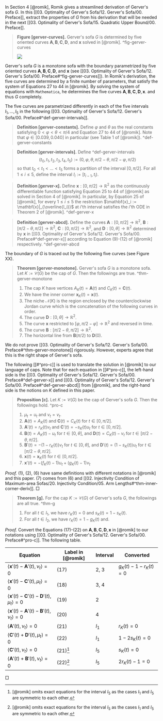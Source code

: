 In Section 4 [@romik], Romik gives a streamlined derivation of Gerver's sofa $G$. In this [[03. Optimality of Gerver's Sofa/12. Gerver's Sofa/00. Preface]], extract the properties of $G$ from his derivation that will be needed in the next [[03. Optimality of Gerver's Sofa/15. Quadratic Upper Bound/00. Preface]].

> __Figure [gerver-curves].__ Gerver's sofa $G$ is determined by five oriented curves $\mathbf{A}, \mathbf{B}, \mathbf{C}, \mathbf{D}$, and $\mathbf{x}$ solved in [@romik]. ^fig-gerver-curves
> 
> ![](images/gerverCurves.svg)

Gerver's sofa $G$ is a monotone sofa with the boundary parametrized by five oriented curves $\mathbf{A}, \mathbf{B}, \mathbf{C}, \mathbf{D}$, and $\mathbf{x}$ (see [[03. Optimality of Gerver's Sofa/12. Gerver's Sofa/00. Preface#^fig-gerver-curves]]). In Romik's derivation, the five curves are determined by a finite number of parameters, that satisfy the system of Equations 27 to 44 in [@romik]. By solving the system of equations with `Mathematica`, he determines the five curves $\mathbf{A}, \mathbf{B}, \mathbf{C}, \mathbf{D}, \mathbf{x}$. and thus $G$ completely.

The five curves are parametrized differently in each of the five intervals $I_1, \dots, I_5$ in the following [[03. Optimality of Gerver's Sofa/12. Gerver's Sofa/00. Preface#^def-gerver-intervals]].

> __Definition [gerver-constants].__ Define $\varphi$ and $\theta$ as the real constants satisfying $0 < \varphi < \theta < \pi/4$ and Equation 27 to 44 of [@romik]. Note that $\varphi \in [0.039, 0.040]$ in particular (see Table 1 of [@romik]). ^def-gerver-constants

> __Definition [gerver-intervals].__ Define ^def-gerver-intervals
$$
(t_0, t_1, t_2, t_3, t_4, t_5) := (0, \varphi, \theta, \pi/2 - \theta, \pi/2 - \varphi, \pi/2)
$$
> so that $t_0 < t_1 < \dots < t_5$ forms a partition of the interval $[0, \pi/2]$. For all $1 \leq i \leq 5$, define the interval $I_i := [t_{i-1}, t_i)$.

> __Definition [gerver-x].__ Define $\mathbf{x} : [0, \pi/2] \to \mathbb{R}^2$ as the continuously differentiable function satisfying Equation 25 to 44 of [@romik] as solved in Section 4 of [@romik]. In particular, by Equation 25 of [@romik], for every $1 \leq i \leq 5$ the restriction $\mathbf{x}_i := \mathbf{x}|_{\overline{I_i}}$ at $i$'th interval satisfies the $i$'th ODE in Theorem 2 of [@romik]. ^def-gerver-x

> __Definition [gerver-abcd].__ Define the curves $\mathbf{A} : [0, \pi/2] \to \mathbb{R}^2$, $\mathbf{B} : [\pi/2 - \theta, \pi/2] \to \mathbb{R}^2$, $\mathbf{C} : [0, \pi/2] \to \mathbb{R}^2$, and $\mathbf{D} : [0, \theta] \to \mathbb{R}^2$ determined by $\mathbf{x}$ in [[03. Optimality of Gerver's Sofa/12. Gerver's Sofa/00. Preface#^def-gerver-x]] according to Equation (9)-(12) of [@romik] respectively. ^def-gerver-abcd

The boundary of $G$ is traced out by the following five curves (see Figure XX).

> __Theorem [gerver-monotone].__ Gerver's sofa $G$ is a monotone sofa. Let $K := \mathcal{C}(G)$ be the cap of $G$. Then the followings are true. ^thm-gerver-monotone
> 
> 1. The cap $K$ have vertices $A_K(t) = \mathbf{A}(t)$ and $C_K(t) = \mathbf{C}(t)$.
> 2. We have the inner corner $\mathbf{x}_K(t) = \mathbf{x}(t)$.
> 3. The niche $\mathcal{N}(K)$ is the region enclosed by the counterclockwise Jordan curve which is the concatenation of the following curves in order. 
> 	1. The curve $\mathbf{D} : [0, \theta] \to \mathbb{R}^2$. 
> 	2. The curve $\mathbf{x}$ restricted to $[\varphi, \pi/2 - \varphi] \to \mathbb{R}^2$ and reversed in time.
> 	3. The curve $\mathbf{B} : [\pi/2 - \theta, \pi/2] \to \mathbb{R}^2$.
> 	4. The horizontal line from $\mathbf{B}(\pi/2)$ to $\mathbf{D}(0)$.

We do not prove [[03. Optimality of Gerver's Sofa/12. Gerver's Sofa/00. Preface#^thm-gerver-monotone]] rigorously. However, experts agree that this is the right shape of Gerver's sofa.

The following [[#^pro-c]] is used to translate the solution in [@romik] to our language of caps. Note that for each equation in [[#^pro-c]], the left-hand side is the [[03. Optimality of Gerver's Sofa/12. Gerver's Sofa/00. Preface#^def-gerver-x]] and [[03. Optimality of Gerver's Sofa/12. Gerver's Sofa/00. Preface#^def-gerver-abcd]] from [@romik], and the right-hand side is the notions on $K$ defined in this paper.

> __Proposition [c].__ Let $K := \mathcal{C}(G)$ be the cap of Gerver's sofa $G$. Then the followings hold. ^pro-c
> 
> 1. $\mu_t = u_t$ and $\nu_t = v_t$.
> 2. $\mathbf{A}(t) = A_K(t)$ and $\mathbf{C}(t) = C_K(t)$ for $t \in [0, \pi/2]$.
> 3. $\mathbf{A}'(t) = r_K(t) v_t$ and $\mathbf{C}'(t) = -s_K(t)u_t$ for $t \in [0, \pi/2]$.
> 4. $\mathbf{B}(t) = A_K(t) - u_t$ for $t \in [0, \theta]$, and $\mathbf{D}(t) = C_K(t) - v_t$ for $t \in [\pi/2 - \theta, \pi/2]$.
> 5. $\mathbf{B}'(t) = - (1 - r_K(t)) v_t$ for $t \in [0, \theta]$, and $\mathbf{D}'(t) = (1 - s_K(t))u_t$ for $t \in [\pi/2 - \theta, \pi/2]$.
> 6. $\mathbf{x}(t) = \mathbf{x}_K(t)$ for $t \in [0, \pi/2]$.
> 7. $\mathbf{x}'(t) = -(f_K(t) - 1) u_t + (g_K(t) - 1) v_t$

_Proof._ (1), (2), (6) have same definitions with different notations in [@romik] and this paper. (7) comes from (6) and [[02. Injectivity Condition of Maximum-area Sofas/20. Injectivity Condition/05. Arm Lengths#^thm-inner-corner-deriv]]. □

> __Theorem [g].__ For the cap $K := \mathcal{C}(G)$ of Gerver's sofa $G$, the followings are all true. ^thm-g
> 
> 1. For all $t \in I_1$, we have $r_K(t) = 0$ and $s_K(t) = 1 - s_K(t)$.
> 2. For all $t \in I_2$, we have $r_K(t) = 1 - g_K(t)$ and.

_Proof._ Convert the Equations (17)-(22) on $\mathbf{A}, \mathbf{B}, \mathbf{C}, \mathbf{D}, \mathbf{x}$ in [@romik] to our notations using [[03. Optimality of Gerver's Sofa/12. Gerver's Sofa/00. Preface#^pro-c]]. The following table. 

| Equation                                                                     | Label in [@romik] | Interval | Converted                 |
| ---------------------------------------------------------------------------- | ----------------- | -------- | ------------------------- |
| $\left< \mathbf{x}'(t) - \mathbf{A}'(t), \nu_t \right> = 0$                  | (17)              | 2, 3     | $g_K(t) - 1 - r_K(t) = 0$ |
| $\left< \mathbf{x}'(t) - \mathbf{C}'(t), \mu_t \right> = 0$                  | (18)              | 3, 4     |                           |
| $\left< \mathbf{x}'(t) - \mathbf{C}'(t) - \mathbf{D}'(t), \mu_t \right> = 0$ | (19)              | 2        |                           |
| $\left< \mathbf{x}'(t) - \mathbf{A}'(t) - \mathbf{B}'(t), \nu_t \right> = 0$ | (20)              | 4        |                           |
| $\left< \mathbf{A}'(t), \nu_t \right> = 0$                                   | (21)              | $I_1$    | $r_K(t) = 0$              |
| $\left< \mathbf{C}'(t) + \mathbf{D}'(t), \mu_t \right> = 0$                  | (22)              | $I_1$    | $1 - 2s_K(t) = 0$         |
| $\left< \mathbf{C}'(t), \nu_t \right> = 0$                                   | (21)[^symm]       | $I_5$    | $s_K(t) = 0$              |
| $\left< \mathbf{A}'(t) + \mathbf{B}'(t), \nu_t \right> = 0$                  | (22)[^symm]       | $I_5$    | $2r_K(t) - 1 = 0$         |
□



[^symm]: [@romik] omits exact equations for the interval $I_5$ as the cases $I_1$ and $I_5$ are symmetric to each other.

[^not-proven]: To be precise, this is an assumption made to derive Gerver's sofa $G$, but is not verified rigorously by plugging $G$ back in. See Remark XX.